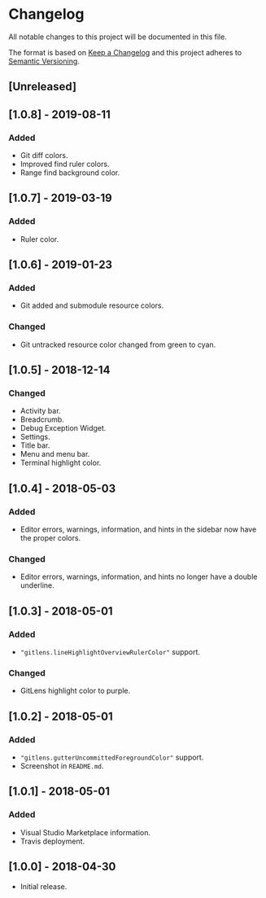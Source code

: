 # Changelog

All notable changes to this project will be documented in this file.

The format is based on [Keep a Changelog](http://keepachangelog.com/en/1.0.0/)
and this project adheres to [Semantic Versioning](http://semver.org/spec/v2.0.0.html).

## [Unreleased]

## [1.0.8] - 2019-08-11

### Added
- Git diff colors.
- Improved find ruler colors.
- Range find background color.

## [1.0.7] - 2019-03-19

### Added
- Ruler color.

## [1.0.6] - 2019-01-23

### Added
- Git added and submodule resource colors.

### Changed
- Git untracked resource color changed from green to cyan.

## [1.0.5] - 2018-12-14

### Changed

- Activity bar.
- Breadcrumb.
- Debug Exception Widget.
- Settings.
- Title bar.
- Menu and menu bar.
- Terminal highlight color.

## [1.0.4] - 2018-05-03

### Added
- Editor errors, warnings, information, and hints in the sidebar now have the proper colors.

### Changed
- Editor errors, warnings, information, and hints no longer have a double underline.

## [1.0.3] - 2018-05-01

### Added
- `"gitlens.lineHighlightOverviewRulerColor"` support.

### Changed
- GitLens highlight color to purple.

## [1.0.2] - 2018-05-01

### Added
- `"gitlens.gutterUncommittedForegroundColor"` support.
- Screenshot in `README.md`.

## [1.0.1] - 2018-05-01

### Added
- Visual Studio Marketplace information.
- Travis deployment.

## [1.0.0] - 2018-04-30

- Initial release.
